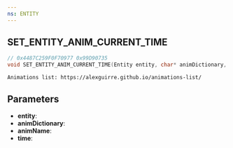 ```yaml
---
ns: ENTITY
---
```

## SET_ENTITY_ANIM_CURRENT_TIME

```c
// 0x4487C259F0F70977 0x99D90735
void SET_ENTITY_ANIM_CURRENT_TIME(Entity entity, char* animDictionary, char* animName, float time);
```

```
Animations list: https://alexguirre.github.io/animations-list/  
```

## Parameters
* **entity**: 
* **animDictionary**: 
* **animName**: 
* **time**: 

